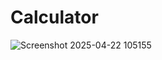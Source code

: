 # Calculator
![Screenshot 2025-04-22 105155](https://github.com/user-attachments/assets/e4687ea4-e417-47ad-aef2-e87c19f629ca)
